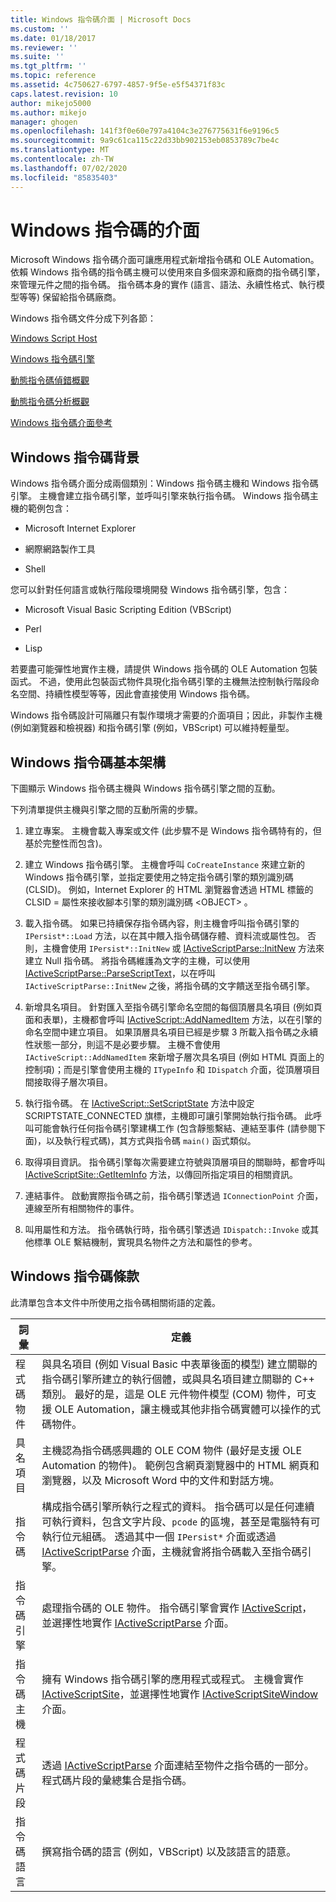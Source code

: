```yaml
---
title: Windows 指令碼介面 | Microsoft Docs
ms.custom: ''
ms.date: 01/18/2017
ms.reviewer: ''
ms.suite: ''
ms.tgt_pltfrm: ''
ms.topic: reference
ms.assetid: 4c750627-6797-4857-9f5e-e5f54371f83c
caps.latest.revision: 10
author: mikejo5000
ms.author: mikejo
manager: ghogen
ms.openlocfilehash: 141f3f0e60e797a4104c3e276775631f6e9196c5
ms.sourcegitcommit: 9a9c61ca115c22d33bb902153eb0853789c7be4c
ms.translationtype: MT
ms.contentlocale: zh-TW
ms.lasthandoff: 07/02/2020
ms.locfileid: "85835403"
---
```

# <a name="windows-script-interfaces"></a>Windows 指令碼的介面

Microsoft Windows 指令碼介面可讓應用程式新增指令碼和 OLE Automation。 依賴 Windows 指令碼的指令碼主機可以使用來自多個來源和廠商的指令碼引擎，來管理元件之間的指令碼。 指令碼本身的實作 (語言、語法、永續性格式、執行模型等等) 保留給指令碼廠商。

Windows 指令碼文件分成下列各節：

[Windows Script Host](../winscript/windows-script-hosts.md)

[Windows 指令碼引擎](../winscript/windows-script-engines.md)

[動態指令碼偵錯概觀](../winscript/active-script-debugging-overview.md)

[動態指令碼分析概觀](../winscript/active-script-profiling-overview.md)

[Windows 指令碼介面參考](../winscript/reference/windows-script-interfaces-reference.md)

## <a name="windows-script-background"></a>Windows 指令碼背景

Windows 指令碼介面分成兩個類別：Windows 指令碼主機和 Windows 指令碼引擎。 主機會建立指令碼引擎，並呼叫引擎來執行指令碼。 Windows 指令碼主機的範例包含：

- Microsoft Internet Explorer

- 網際網路製作工具

- Shell

您可以針對任何語言或執行階段環境開發 Windows 指令碼引擎，包含：

- Microsoft Visual Basic Scripting Edition (VBScript)

- Perl

- Lisp

若要盡可能彈性地實作主機，請提供 Windows 指令碼的 OLE Automation 包裝函式。 不過，使用此包裝函式物件具現化指令碼引擎的主機無法控制執行階段命名空間、持續性模型等等，因此會直接使用 Windows 指令碼。

Windows 指令碼設計可隔離只有製作環境才需要的介面項目；因此，非製作主機 (例如瀏覽器和檢視器) 和指令碼引擎 (例如，VBScript) 可以維持輕量型。

## <a name="windows-script-basic-architecture"></a>Windows 指令碼基本架構

下圖顯示 Windows 指令碼主機與 Windows 指令碼引擎之間的互動。

下列清單提供主機與引擎之間的互動所需的步驟。

1. 建立專案。 主機會載入專案或文件  (此步驟不是 Windows 指令碼特有的，但基於完整性而包含)。

2. 建立 Windows 指令碼引擎。 主機會呼叫 `CoCreateInstance` 來建立新的 Windows 指令碼引擎，並指定要使用之特定指令碼引擎的類別識別碼 (CLSID)。 例如，Internet Explorer 的 HTML 瀏覽器會透過 HTML 標籤的 CLSID = 屬性來接收腳本引擎的類別識別碼 \<OBJECT> 。

3. 載入指令碼。 如果已持續保存指令碼內容，則主機會呼叫指令碼引擎的 `IPersist*::Load` 方法，以在其中餵入指令碼儲存體、資料流或屬性包。 否則，主機會使用 `IPersist*::InitNew` 或 [IActiveScriptParse::InitNew](../winscript/reference/iactivescriptparse-initnew.md) 方法來建立 Null 指令碼。 將指令碼維護為文字的主機，可以使用 [IActiveScriptParse::ParseScriptText](../winscript/reference/iactivescriptparse-parsescripttext.md)，以在呼叫 `IActiveScriptParse::InitNew` 之後，將指令碼的文字饋送至指令碼引擎。

4. 新增具名項目。 針對匯入至指令碼引擎命名空間的每個頂層具名項目 (例如頁面和表單)，主機都會呼叫 [IActiveScript::AddNamedItem](../winscript/reference/iactivescript-addnameditem.md) 方法，以在引擎的命名空間中建立項目。 如果頂層具名項目已經是步驟 3 所載入指令碼之永續性狀態一部分，則這不是必要步驟。 主機不會使用 `IActiveScript::AddNamedItem` 來新增子層次具名項目 (例如 HTML 頁面上的控制項)；而是引擎會使用主機的 `ITypeInfo` 和 `IDispatch` 介面，從頂層項目間接取得子層次項目。

5. 執行指令碼。 在 [IActiveScript::SetScriptState](../winscript/reference/iactivescript-setscriptstate.md) 方法中設定 SCRIPTSTATE_CONNECTED 旗標，主機即可讓引擎開始執行指令碼。 此呼叫可能會執行任何指令碼引擎建構工作 (包含靜態繫結、連結至事件 (請參閱下面)，以及執行程式碼)，其方式與指令碼 `main()` 函式類似。

6. 取得項目資訊。 指令碼引擎每次需要建立符號與頂層項目的關聯時，都會呼叫 [IActiveScriptSite::GetItemInfo](../winscript/reference/iactivescriptsite-getiteminfo.md) 方法，以傳回所指定項目的相關資訊。

7. 連結事件。 啟動實際指令碼之前，指令碼引擎透過 `IConnectionPoint` 介面，連線至所有相關物件的事件。

8. 叫用屬性和方法。 指令碼執行時，指令碼引擎透過 `IDispatch::Invoke` 或其他標準 OLE 繫結機制，實現具名物件之方法和屬性的參考。

## <a name="windows-script-terms"></a>Windows 指令碼條款

此清單包含本文件中所使用之指令碼相關術語的定義。

|詞彙|定義|
|----------|----------------|
|程式碼物件|與具名項目 (例如 Visual Basic 中表單後面的模型) 建立關聯的指令碼引擎所建立的執行個體，或與具名項目建立關聯的 C++ 類別。 最好的是，這是 OLE 元件物件模型 (COM) 物件，可支援 OLE Automation，讓主機或其他非指令碼實體可以操作的式碼物件。|
|具名項目|主機認為指令碼感興趣的 OLE COM 物件 (最好是支援 OLE Automation 的物件)。 範例包含網頁瀏覽器中的 HTML 網頁和瀏覽器，以及 Microsoft Word 中的文件和對話方塊。|
|指令碼|構成指令碼引擎所執行之程式的資料。 指令碼可以是任何連續可執行資料，包含文字片段、`pcode` 的區塊，甚至是電腦特有可執行位元組碼。 透過其中一個 `IPersist*` 介面或透過 [IActiveScriptParse](../winscript/reference/iactivescriptparse.md) 介面，主機就會將指令碼載入至指令碼引擎。|
|指令碼引擎|處理指令碼的 OLE 物件。 指令碼引擎會實作 [IActiveScript](../winscript/reference/iactivescript.md)，並選擇性地實作 [IActiveScriptParse](../winscript/reference/iactivescriptparse.md) 介面。|
|指令碼主機|擁有 Windows 指令碼引擎的應用程式或程式。 主機會實作 [IActiveScriptSite](../winscript/reference/iactivescriptsite.md)，並選擇性地實作 [IActiveScriptSiteWindow](../winscript/reference/iactivescriptsitewindow.md) 介面。|
|程式碼片段|透過 [IActiveScriptParse](../winscript/reference/iactivescriptparse.md) 介面連結至物件之指令碼的一部分。 程式碼片段的彙總集合是指令碼。|
|指令碼語言|撰寫指令碼的語言 (例如，VBScript) 以及該語言的語意。|